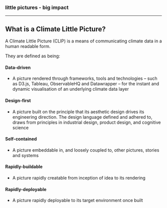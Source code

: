 ### little pictures - big impact
<hr>

## What is a Climate Little Picture?
A Climate Little Picture (CLIP) is a means of communicating climate data in a human readable form.

They are defined as being:

#### Data-driven
- A picture rendered through frameworks, tools and technologies – such as D3.js, Tableau, ObservableHQ and Datawrapper – for the instant and dynamic visualisation of an underlying climate data layer

#### Design-first
- A picture built on the principle that its aesthetic design drives its engineering direction. The design language defined and adhered to, draws from principles in industrial design, product design, and cognitive science

#### Self-contained
- A picture embeddable in, and loosely coupled to, other pictures, stories and systems

#### Rapidly-buildable
- A picture rapidly creatable from inception of idea to its rendering

#### Rapidly-deployable
- A picture rapidly deployable to its target environment once built
